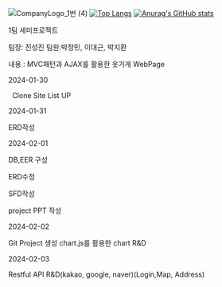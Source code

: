 
![CompanyLogo_1번 (4)](https://github.com/zlzlwn/Team1_project/assets/83982135/e10b44d6-fe51-48ab-afe7-cb36be84182d)
[![Top Langs](https://github-readme-stats.vercel.app/api/top-langs/?username=zlzlwn)](https://github.com/anuraghazra/github-readme-stats)
[![Anurag's GitHub stats](https://github-readme-stats.vercel.app/api?username=zlzlwn)](https://github.com/anuraghazra/github-readme-stats)

1팀 세미프로젝트

팀장: 진성진 팀원:박정민, 이대근, 박지환

내용 : MVC패턴과 AJAX를 활용한 옷가게 WebPage

2024-01-30

&nbsp; Clone Site List UP 

2024-01-31

ERD작성

2024-02-01

  DB,EER 구성

  ERD수정

  SFD작성

  project PPT 작성

2024-02-02

  Git Project 생성
  chart.js를 활용한 chart R&D

2024-02-03

  Restful API R&D(kakao, google, naver)(Login,Map, Address)






